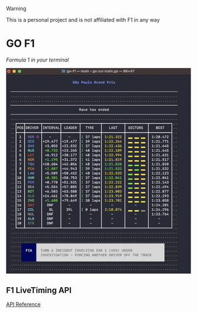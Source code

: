 > [!WARNING]
> This is a personal project and is not affiliated with F1 in any way

# GO F1

_Formula 1 in your terminal_

![sc](readme-assets/screenshot.png)


## F1 LiveTiming API

[API Reference](/live-timing-api.md)